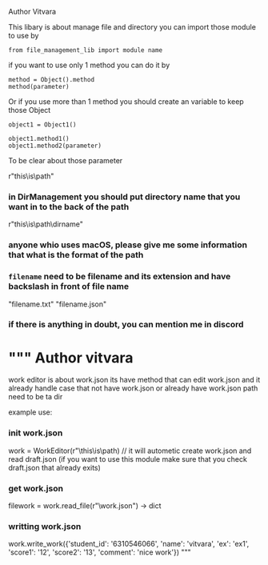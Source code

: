 Author Vitvara

This libary is about manage file and directory you can import those module to use by
```
from file_management_lib import module name
```
if you want to use only 1 method you can do it by
```
method = Object().method
method(parameter)
```
Or if you use more than 1 method you should create an variable to keep those Object
```
object1 = Object1()

object1.method1()
object1.method2(parameter)
```

To be clear about those parameter

r"this\is\path" 
### in DirManagement you should put directory name that you want in to the back of the path
r"this\is\path\dirname" 

### anyone whio uses macOS, please give me some information that what is the format of the path ###

### `filename` need to be filename and its extension and have backslash in front of file name
"filename.txt"
"filename.json"

### if there is anything in doubt, you can mention me in discord
"""
Author vitvara
=================================================================================================================
work editor is about work.json
its have method that can edit work.json and it already handle case that not have work.json or already have work.json
path need to be ta dir

example use:
### init work.json
work = WorkEditor(r"\this\is\path)
// it will autometic create work.json and read draft.json (if you want to use this module make sure that you check draft.json that already exits)
### get work.json
filework = work.read_file(r"\work.json") -> dict
### writting work.json
work.write_work({'student_id': '6310546066', 'name': 'vitvara', 'ex': 'ex1', 'score1': '12', 'score2': '13', 'comment': 'nice work'})
"""
